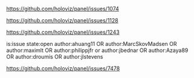 
https://github.com/holoviz/panel/issues/1074

https://github.com/holoviz/panel/issues/1128

https://github.com/holoviz/panel/issues/1243

is:issue state:open author:ahuang11 OR author:MarcSkovMadsen OR author:maximlt OR author:philippjfr or author:jbednar OR author:Azaya89 OR author:droumis OR author:jlstevens 

https://github.com/holoviz/panel/issues/7478
